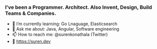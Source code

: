 ### I’ve been a Programmer. Architect. Also Invent, Design, Build Teams & Companies.

<!--
**ksurendra/ksurendra** is a ✨ _special_ ✨ repository because its `README.md` (this file) appears on your GitHub profile.

Here are some ideas to get you started:

- 🔭 I’m currently working on ...

- 👯 I’m looking to collaborate on ...
- 🤔 I’m looking for help with ...
- 💬 Ask me about ...
- 📫 How to reach me: ...
- 😄 Pronouns: ...
- ⚡ Fun fact: ...
-->

- 🌱  I’m currently learning: Go Lnaguage, Elasticsearch
- 💬  Ask me about: Java, Angular, Software engineering
- 📫  How to reach me: @surenkonathala (Twitter)
- :link:  https://suren.dev
